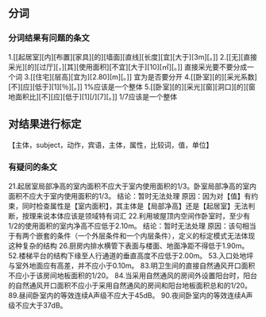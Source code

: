 ## 分词
### 分词结果有问题的条文
1.[[起居室][内][布置][家具][的][墙面][直线][长度][宜][大于][3m][。]]
2.[[无][直接采光][的][过厅][，][其][使用面积][不宜][大于][10][㎡][。]] 直接采光要不要分成一个词
3.[[住宅][层高][宜为][2.80][m][。]] 宜为是否要分开
4.[[卧室][的][采光系数][不][应][低于][1][％][。]] 1%应该是一个整体
5.[[卧室][的][采光][窗][洞口][的][窗地面积比][不][应][低于][1][/][7][。]] 1/7应该是一个整体

## 对结果进行标定
【主体，subject，动作，宾语，主体，属性，比较词，值，单位】

### 有疑问的条文
21.起居室局部净高的室内面积不应大于室内使用面积的1/3。卧室局部净高的室内面积不应大于室内使用面积的1/3。
	结论：暂时无法处理
	原因：因为对【值】有约束，同时检查属性是【室内面积】，其主体是【局部净高】还是【起居室】无法判断，按理来说本体应该是领域特有词汇
22.利用坡屋顶内空间作卧室时，至少有1/2的使用面积的室内净高不应低于2.10m。
	结论：暂时无法处理
	原因：该句相当于有两个嵌套的条件（一个外层条件和一个内层条件），定义的标定模式无法体现这种复杂的结构
26.厨房内排水横管下表面与楼面、地面净距不得低于1.90m。
52.楼梯平台的结构下缘至人行通道的垂直高度不应低于2.00m。
53.入口处地坪与室外地面应有高差，并不应小于0.10m。
83.明卫生间的直接自然通风开口面积不应小于该房间地板面积的1/20。
84.当采用自然通风的房间外设置阳台时，阳台的自然通风开口面积不应小于采用自然通风的房间和阳台地板面积总和的1/20。
89.昼间卧室内的等效连续A声级不应大于45dB。
90.夜间卧室内的等效连续A声级不应大于37dB。